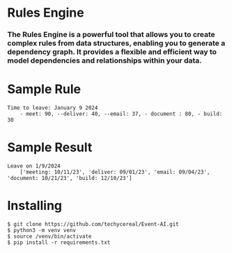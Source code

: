 # Rules Engine
### The Rules Engine is a powerful tool that allows you to create complex rules from data structures, enabling you to generate a dependency graph. It provides a flexible and efficient way to model dependencies and relationships within your data.

# Sample Rule
    Time to leave: January 9 2024 
        - meet: 90, --deliver: 40, --email: 37, - document : 80, - build: 30

# Sample Result
    Leave on 1/9/2024
        ['meeting: 10/11/23', 'deliver: 09/01/23', 'email: 09/04/23', 'document: 10/21/23', 'build: 12/10/23']


# Installing

    $ git clone https://github.com/techycereal/Event-AI.git
    $ python3 -m venv venv
    $ source /venv/bin/activate
    $ pip install -r requirements.txt
